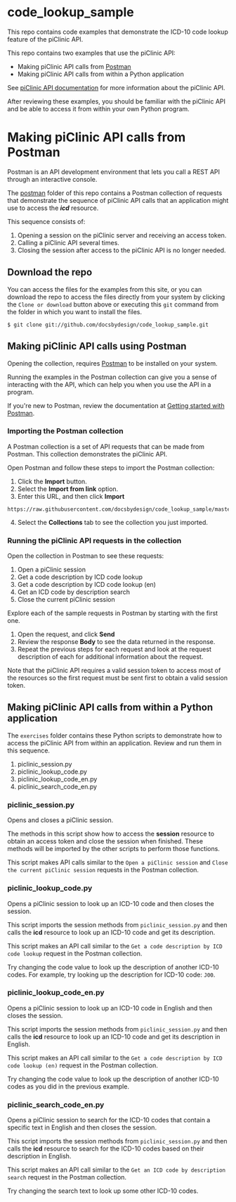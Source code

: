 # code_lookup_sample
This repo contains code examples that demonstrate the ICD-10 code lookup feature of the piClinic API.

This repo contains two examples that use the piClinic API:
* Making piClinic API calls from [Postman](https://www.getpostman.com/)
* Making piClinic API calls from within a Python application

See [piClinic API documentation](https://piclinic.org/api) for more information about the piClinic API.

After reviewing these examples, you should be familiar with the piClinic API and be able to access it from within your own Python program.

# Making piClinic API calls from Postman

Postman is an API development environment that lets you call a REST API through an interactive console.

The [postman](https://github.com/docsbydesign/code_lookup_sample/tree/master/postman) folder of this
repo contains a Postman collection of requests that demonstrate the
sequence of piClinic API calls that an application might use to access the _**icd**_ resource.

This sequence consists of:
1. Opening a session on the piClinic server and receiving an access token.
1. Calling a piClinic API several times.
1. Closing the session after access to the piClinic API is no longer needed.

## Download the repo

You can access the files for the examples from this site, or you can download the repo to access the files directly from your system by clicking the `Clone or download` button above or executing
this `git` command from the folder in which you want to install the files.

```
$ git clone git://github.com/docsbydesign/code_lookup_sample.git
```

## Making piClinic API calls using Postman

Opening the collection, requires [Postman](https://www.getpostman.com/) to be installed on your system.

Running the examples in the Postman collection can give you a sense of interacting with the API,
which can help you when you use the API in a program.

If you're new to Postman, review the documentation at [Getting started with Postman](https://learning.getpostman.com/getting-started/).

### Importing the Postman collection

A Postman collection is a set of API requests that can be made from Postman. This collection
demonstrates the piClinic API.

Open Postman and follow these steps to import the Postman collection:
1. Click the **Import** button.
2. Select the **Import from link** option.
3. Enter this URL, and then click **Import**
```
https://raw.githubusercontent.com/docsbydesign/code_lookup_sample/master/postman/piClinicApiClass.postman_collection.json
```
4. Select the **Collections** tab to see the collection you just imported.

### Running the piClinic API requests in the collection

Open the collection in Postman to see these requests:
1. Open a piClinic session
2. Get a code description by ICD code lookup
3. Get a code description by ICD code lookup (en)
4. Get an ICD code by description search
5. Close the current piClinic session

Explore each of the sample requests in Postman by starting with the first one.
1. Open the request, and click **Send**
1. Review the response **Body** to see the data returned in the response.
1. Repeat the previous steps for each request and look at the request description
of each for additional information about the request.

Note that the piClinic API requires a valid session token to access most of the resources so the first request must be sent first to obtain a valid session token.

## Making piClinic API calls from within a Python application

The `exercises` folder contains these Python scripts to demonstrate how to access the
piClinic API from within an application. Review and run them in this sequence.

1. piclinic_session.py
1. piclinic_lookup_code.py
1. piclinic_lookup_code_en.py
1. piclinic_search_code_en.py

### piclinic_session.py

Opens and closes a piClinic session.

The methods in this script show how to access the **session** resource to
obtain an access token and close the session when finished. These methods
will be imported by the other scripts to perform those functions.

This script makes API calls similar to the `Open a piClinic session` and `Close the current piClinic session` requests in the Postman collection.

### piclinic_lookup_code.py

Opens a piClinic session to look up an ICD-10 code and then closes the session.

This script imports the session methods from `piclinic_session.py` and then
calls the **icd** resource to look up an ICD-10 code and get its description.

This script makes an API call similar to the `Get a code description by ICD code lookup` request in the Postman collection.

Try changing the code value to look up the description of another ICD-10 codes. For example, try looking up the description for ICD-10 code: `J00`.

### piclinic_lookup_code_en.py

Opens a piClinic session to look up an ICD-10 code in English and then closes the session.

This script imports the session methods from `piclinic_session.py` and then
calls the **icd** resource to look up an ICD-10 code and get its description in English.

This script makes an API call similar to the `Get a code description by ICD code lookup (en)` request in the Postman collection.

Try changing the code value to look up the description of another ICD-10 codes as you did in the previous example.

### piclinic_search_code_en.py

Opens a piClinic session to search for the ICD-10 codes that contain a specific text in English and then closes the session.

This script imports the session methods from `piclinic_session.py` and then
calls the **icd** resource to search for the ICD-10 codes based on their description in English.

This script makes an API call similar to the `Get an ICD code by description search` request in the Postman collection.

Try changing the search text to look up some other ICD-10 codes.
